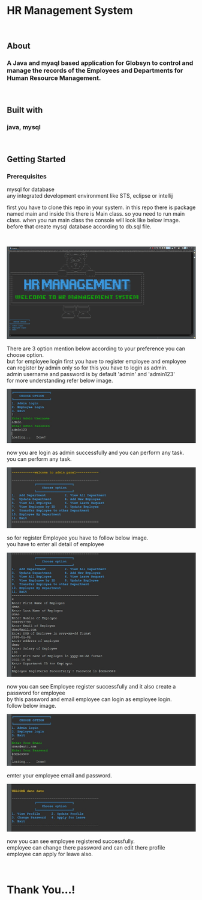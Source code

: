 # HR Management System
<br>

## About
### A Java and myaql based application for Globsyn to control and manage the records of the Employees and Departments for Human Resource Management.
<br>

## Built with
### java, mysql
<br>

## Getting Started
### Prerequisites 
mysql for database
<br>
any integrated development environment like STS, eclipse or intellij
<br>

first you have to clone this repo in your system. 
in this repo there is package named main and inside this there is Main class. so you need to run main class.
when you run main class the console will look like below image.
before that create mysql database according to db.sql file.

<br>



![alt text](https://github.com/dineshjangid03/project_photo/blob/main/hr/home.jpg?raw=true)

There are 3 option mention below according to your preference you can choose option.
<br>
but for employee login first you have to register employee and employee can register by admin only so for this you have to login as admin. 
<br>
admin username and password is by default 'admin' and 'admin123'
<br>
for more understanding refer below image.


![alt text](https://github.com/dineshjangid03/project_photo/blob/main/hr/admin_login.jpg?raw=true)

now you are login as admin successfully and you can perform any task.
<br>
you can perform any task.


![alt text](https://github.com/dineshjangid03/project_photo/blob/main/hr/admin_panel.jpg?raw=true)

so for register Employee you have to follow below image.
<br>
you have to enter all detail of employee

![alt text](https://github.com/dineshjangid03/project_photo/blob/main/hr/reg_emp.jpg?raw=true)

now you can see Employee register successfully and it also create a password for employee
<br>
by this password and email employee can login as employee login.
<br>
follow below image.

![alt text](https://github.com/dineshjangid03/project_photo/blob/main/hr/emp_login.jpg?raw=true)

emter your employee email and password.

![alt text](https://github.com/dineshjangid03/project_photo/blob/main/hr/emp_panel.jpg?raw=true)

now you can see employee registered successfully.
<br>
employee can change there password and can edit there profile
<br>
employee can apply for leave also.

<br>

# Thank You...!
